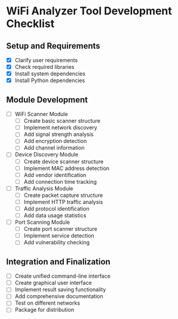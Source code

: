 # WiFi Analyzer Tool Development Checklist

## Setup and Requirements
- [x] Clarify user requirements
- [x] Check required libraries
- [x] Install system dependencies
- [x] Install Python dependencies

## Module Development
- [ ] WiFi Scanner Module
  - [ ] Create basic scanner structure
  - [ ] Implement network discovery
  - [ ] Add signal strength analysis
  - [ ] Add encryption detection
  - [ ] Add channel information

- [ ] Device Discovery Module
  - [ ] Create device scanner structure
  - [ ] Implement MAC address detection
  - [ ] Add vendor identification
  - [ ] Add connection time tracking

- [ ] Traffic Analysis Module
  - [ ] Create packet capture structure
  - [ ] Implement HTTP traffic analysis
  - [ ] Add protocol identification
  - [ ] Add data usage statistics

- [ ] Port Scanning Module
  - [ ] Create port scanner structure
  - [ ] Implement service detection
  - [ ] Add vulnerability checking

## Integration and Finalization
- [ ] Create unified command-line interface
- [ ] Create graphical user interface
- [ ] Implement result saving functionality
- [ ] Add comprehensive documentation
- [ ] Test on different networks
- [ ] Package for distribution
